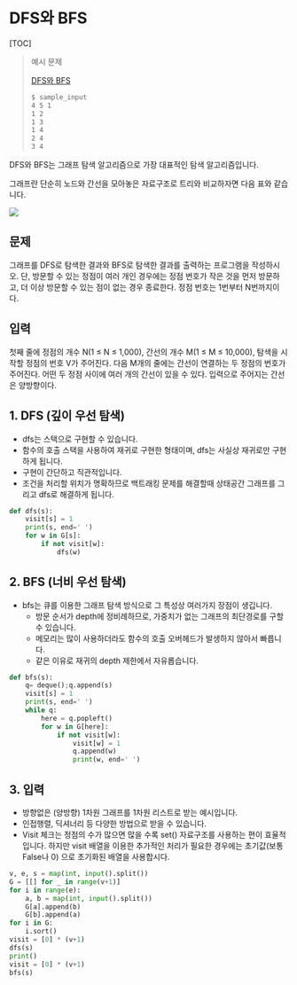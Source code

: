 # DFS와 BFS

[TOC]

> 예시 문제
>
> [DFS와 BFS](https://www.acmicpc.net/problem/1260)
>
> ```bash
> $ sample_input
> 4 5 1
> 1 2
> 1 3
> 1 4
> 2 4
> 3 4
> ```
>



DFS와 BFS는 그래프 탐색 알고리즘으로 가장 대표적인 탐색 알고리즘입니다.

그래프란 단순히 노드와 간선을 모아놓은 자료구조로 트리와 비교하자면 다음 표와 같습니다.

![](https://gmlwjd9405.github.io/images/data-structure-graph/graph-vs-tree.png)



## 문제

그래프를 DFS로 탐색한 결과와 BFS로 탐색한 결과를 출력하는 프로그램을 작성하시오. 단, 방문할 수 있는 정점이 여러 개인 경우에는 정점 번호가 작은 것을 먼저 방문하고, 더 이상 방문할 수 있는 점이 없는 경우 종료한다. 정점 번호는 1번부터 N번까지이다.

## 입력

첫째 줄에 정점의 개수 N(1 ≤ N ≤ 1,000), 간선의 개수 M(1 ≤ M ≤ 10,000), 탐색을 시작할 정점의 번호 V가 주어진다. 다음 M개의 줄에는 간선이 연결하는 두 정점의 번호가 주어진다. 어떤 두 정점 사이에 여러 개의 간선이 있을 수 있다. 입력으로 주어지는 간선은 양방향이다.

## 1. DFS (깊이 우선 탐색)

* dfs는 스택으로 구현할 수 있습니다.
* 함수의 호출 스택을 사용하여 재귀로 구현한 형태이며, dfs는 사실상 재귀로만 구현하게 됩니다.
* 구현이 간단하고 직관적입니다.
* 조건을 처리할 위치가 명확하므로 백트래킹 문제를 해결할때 상태공간 그래프를 그리고 dfs로 해결하게 됩니다.

```python
def dfs(s):
    visit[s] = 1
    print(s, end=' ')
    for w in G[s]:
        if not visit[w]:
            dfs(w)
```

## 2. BFS (너비 우선 탐색)

* bfs는 큐를 이용한 그래프 탐색 방식으로 그 특성상 여러가지 장점이 생깁니다.
  * 방문 순서가 depth에 정비례하므로, 가중치가 없는 그래프의 최단경로를 구할 수 있습니다.
  * 메모리는 많이 사용하더라도 함수의 호출 오버헤드가 발생하지 않아서 빠릅니다.
  * 같은 이유로 재귀의 depth 제한에서 자유롭습니다.

```python
def bfs(s):
    q= deque();q.append(s)
    visit[s] = 1
    print(s, end=' ')
    while q:
        here = q.popleft()
        for w in G[here]:
            if not visit[w]:
                visit[w] = 1
                q.append(w)
                print(w, end=' ')
```



## 3. 입력

* 방향없은 (양방향) 1차원 그래프를 1차원 리스트로 받는 예시입니다.
* 인접행렬, 딕셔너리 등 다양한 방법으로 받을 수 있습니다.
* Visit 체크는 정점의 수가 많으면 많을 수록 set() 자료구조를 사용하는 편이 효율적입니다. 하지만 visit 배열을 이용한 추가적인 처리가 필요한 경우에는 초기값(보통 False나 0) 으로 초기화된 배열을 사용합시다.

```python
v, e, s = map(int, input().split())
G = [[] for _ in range(v+1)]
for i in range(e):
    a, b = map(int, input().split())
    G[a].append(b)
    G[b].append(a)
for i in G:
    i.sort()
visit = [0] * (v+1)
dfs(s)
print()
visit = [0] * (v+1)
bfs(s)
```

